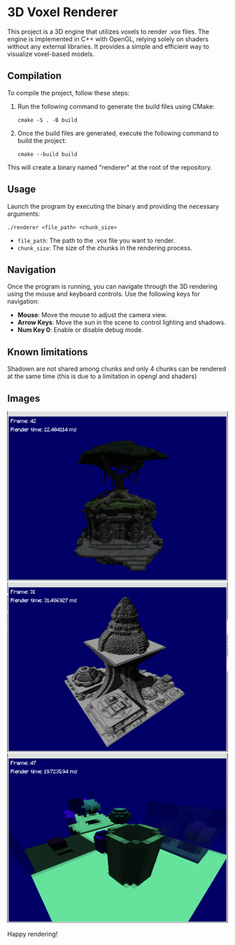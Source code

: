 # 3D Voxel Renderer

This project is a 3D engine that utilizes voxels to render .vox files. The engine is implemented in C++ with OpenGL, relying solely on shaders without any external libraries. It provides a simple and efficient way to visualize voxel-based models.

## Compilation

To compile the project, follow these steps:

1. Run the following command to generate the build files using CMake:
   ```
   cmake -S . -B build
   ```

2. Once the build files are generated, execute the following command to build the project:
   ```
   cmake --build build
   ```

This will create a binary named "renderer" at the root of the repository.

## Usage

Launch the program by executing the binary and providing the necessary arguments:

```
./renderer <file_path> <chunk_size>
```

- `file_path`: The path to the .vox file you want to render.
- `chunk_size`: The size of the chunks in the rendering process.

## Navigation

Once the program is running, you can navigate through the 3D rendering using the mouse and keyboard controls. Use the following keys for navigation:

- **Mouse**: Move the mouse to adjust the camera view.
- **Arrow Keys**: Move the sun in the scene to control lighting and shadows.
- **Num Key 0**: Enable or disable debug mode.

## Known limitations

Shadown are not shared among chunks and only 4 chunks can be rendered at the same time (this is due to a limitation in opengl and shaders)

## Images

![image](image/1.png)
![image](image/2.png)
![image](image/3.png)

Happy rendering!
